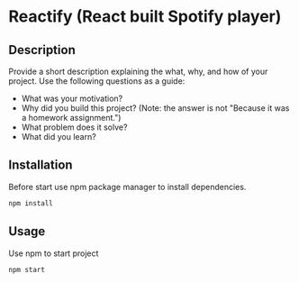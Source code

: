 # Reactify (React built Spotify player)

## Description

Provide a short description explaining the what, why, and how of your project. Use the following questions as a guide:

- What was your motivation?
- Why did you build this project? (Note: the answer is not "Because it was a homework assignment.")
- What problem does it solve?
- What did you learn?

## Installation

Before start use npm package manager to install dependencies.

```bash
npm install
```

## Usage

Use npm to start project

```bash
npm start
```
